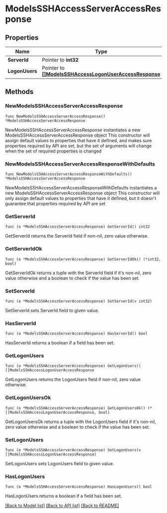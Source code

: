 # ModelsSSHAccessServerAccessResponse

## Properties

Name | Type | Description | Notes
------------ | ------------- | ------------- | -------------
**ServerId** | Pointer to **int32** |  | [optional] 
**LogonUsers** | Pointer to [**[]ModelsSSHAccessLogonUserAccessResponse**](ModelsSSHAccessLogonUserAccessResponse.md) |  | [optional] 

## Methods

### NewModelsSSHAccessServerAccessResponse

`func NewModelsSSHAccessServerAccessResponse() *ModelsSSHAccessServerAccessResponse`

NewModelsSSHAccessServerAccessResponse instantiates a new ModelsSSHAccessServerAccessResponse object
This constructor will assign default values to properties that have it defined,
and makes sure properties required by API are set, but the set of arguments
will change when the set of required properties is changed

### NewModelsSSHAccessServerAccessResponseWithDefaults

`func NewModelsSSHAccessServerAccessResponseWithDefaults() *ModelsSSHAccessServerAccessResponse`

NewModelsSSHAccessServerAccessResponseWithDefaults instantiates a new ModelsSSHAccessServerAccessResponse object
This constructor will only assign default values to properties that have it defined,
but it doesn't guarantee that properties required by API are set

### GetServerId

`func (o *ModelsSSHAccessServerAccessResponse) GetServerId() int32`

GetServerId returns the ServerId field if non-nil, zero value otherwise.

### GetServerIdOk

`func (o *ModelsSSHAccessServerAccessResponse) GetServerIdOk() (*int32, bool)`

GetServerIdOk returns a tuple with the ServerId field if it's non-nil, zero value otherwise
and a boolean to check if the value has been set.

### SetServerId

`func (o *ModelsSSHAccessServerAccessResponse) SetServerId(v int32)`

SetServerId sets ServerId field to given value.

### HasServerId

`func (o *ModelsSSHAccessServerAccessResponse) HasServerId() bool`

HasServerId returns a boolean if a field has been set.

### GetLogonUsers

`func (o *ModelsSSHAccessServerAccessResponse) GetLogonUsers() []ModelsSSHAccessLogonUserAccessResponse`

GetLogonUsers returns the LogonUsers field if non-nil, zero value otherwise.

### GetLogonUsersOk

`func (o *ModelsSSHAccessServerAccessResponse) GetLogonUsersOk() (*[]ModelsSSHAccessLogonUserAccessResponse, bool)`

GetLogonUsersOk returns a tuple with the LogonUsers field if it's non-nil, zero value otherwise
and a boolean to check if the value has been set.

### SetLogonUsers

`func (o *ModelsSSHAccessServerAccessResponse) SetLogonUsers(v []ModelsSSHAccessLogonUserAccessResponse)`

SetLogonUsers sets LogonUsers field to given value.

### HasLogonUsers

`func (o *ModelsSSHAccessServerAccessResponse) HasLogonUsers() bool`

HasLogonUsers returns a boolean if a field has been set.


[[Back to Model list]](../README.md#documentation-for-models) [[Back to API list]](../README.md#documentation-for-api-endpoints) [[Back to README]](../README.md)


